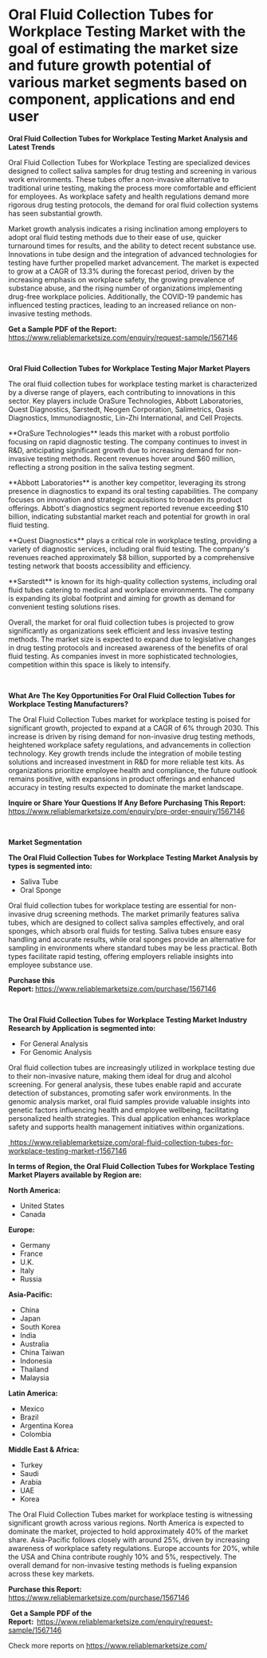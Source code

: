 <p><h1>Oral Fluid Collection Tubes for Workplace Testing Market with the goal of estimating the market size and future growth potential of various market segments based on component, applications and end user</h1></p><p><strong>Oral Fluid Collection Tubes for Workplace Testing Market Analysis and Latest Trends</strong></p>
<p><p>Oral Fluid Collection Tubes for Workplace Testing are specialized devices designed to collect saliva samples for drug testing and screening in various work environments. These tubes offer a non-invasive alternative to traditional urine testing, making the process more comfortable and efficient for employees. As workplace safety and health regulations demand more rigorous drug testing protocols, the demand for oral fluid collection systems has seen substantial growth.</p><p>Market growth analysis indicates a rising inclination among employers to adopt oral fluid testing methods due to their ease of use, quicker turnaround times for results, and the ability to detect recent substance use. Innovations in tube design and the integration of advanced technologies for testing have further propelled market advancement. The market is expected to grow at a CAGR of 13.3% during the forecast period, driven by the increasing emphasis on workplace safety, the growing prevalence of substance abuse, and the rising number of organizations implementing drug-free workplace policies. Additionally, the COVID-19 pandemic has influenced testing practices, leading to an increased reliance on non-invasive testing methods.</p></p>
<p><strong>Get a Sample PDF of the Report:&nbsp;</strong> <a href="https://www.reliablemarketsize.com/enquiry/request-sample/1567146?utm_campaign=2528&utm_medium=2&utm_source=Github&utm_content=ia&utm_term=22032025&utm_id=oral-fluid-collection-tubes-for-workplace-testing">https://www.reliablemarketsize.com/enquiry/request-sample/1567146</a></p>
<p>&nbsp;</p>
<p><strong>Oral Fluid Collection Tubes for Workplace Testing Major Market Players</strong></p>
<p><p>The oral fluid collection tubes for workplace testing market is characterized by a diverse range of players, each contributing to innovations in this sector. Key players include OraSure Technologies, Abbott Laboratories, Quest Diagnostics, Sarstedt, Neogen Corporation, Salimetrics, Oasis Diagnostics, Immunodiagnostic, Lin-Zhi International, and Cell Projects.</p><p>**OraSure Technologies** leads this market with a robust portfolio focusing on rapid diagnostic testing. The company continues to invest in R&D, anticipating significant growth due to increasing demand for non-invasive testing methods. Recent revenues hover around $60 million, reflecting a strong position in the saliva testing segment.</p><p>**Abbott Laboratories** is another key competitor, leveraging its strong presence in diagnostics to expand its oral testing capabilities. The company focuses on innovation and strategic acquisitions to broaden its product offerings. Abbott's diagnostics segment reported revenue exceeding $10 billion, indicating substantial market reach and potential for growth in oral fluid testing.</p><p>**Quest Diagnostics** plays a critical role in workplace testing, providing a variety of diagnostic services, including oral fluid testing. The company's revenues reached approximately $8 billion, supported by a comprehensive testing network that boosts accessibility and efficiency.</p><p>**Sarstedt** is known for its high-quality collection systems, including oral fluid tubes catering to medical and workplace environments. The company is expanding its global footprint and aiming for growth as demand for convenient testing solutions rises.</p><p>Overall, the market for oral fluid collection tubes is projected to grow significantly as organizations seek efficient and less invasive testing methods. The market size is expected to expand due to legislative changes in drug testing protocols and increased awareness of the benefits of oral fluid testing. As companies invest in more sophisticated technologies, competition within this space is likely to intensify.</p></p>
<p>&nbsp;</p>
<p><strong>What Are The Key Opportunities For Oral Fluid Collection Tubes for Workplace Testing Manufacturers?</strong></p>
<p><p>The Oral Fluid Collection Tubes market for workplace testing is poised for significant growth, projected to expand at a CAGR of 6% through 2030. This increase is driven by rising demand for non-invasive drug testing methods, heightened workplace safety regulations, and advancements in collection technology. Key growth trends include the integration of mobile testing solutions and increased investment in R&D for more reliable test kits. As organizations prioritize employee health and compliance, the future outlook remains positive, with expansions in product offerings and enhanced accuracy in testing results expected to dominate the market landscape.</p></p>
<p><strong>Inquire or Share Your Questions If Any Before Purchasing This Report:</strong> <a href="https://www.reliablemarketsize.com/enquiry/pre-order-enquiry/1567146?utm_campaign=2528&utm_medium=2&utm_source=Github&utm_content=ia&utm_term=22032025&utm_id=oral-fluid-collection-tubes-for-workplace-testing">https://www.reliablemarketsize.com/enquiry/pre-order-enquiry/1567146</a></p>
<p>&nbsp;</p>
<p><strong>Market Segmentation</strong></p>
<p><strong>The Oral Fluid Collection Tubes for Workplace Testing Market Analysis by types is segmented into:</strong></p>
<p><ul><li>Saliva Tube</li><li>Oral Sponge</li></ul></p>
<p><p>Oral fluid collection tubes for workplace testing are essential for non-invasive drug screening methods. The market primarily features saliva tubes, which are designed to collect saliva samples effectively, and oral sponges, which absorb oral fluids for testing. Saliva tubes ensure easy handling and accurate results, while oral sponges provide an alternative for sampling in environments where standard tubes may be less practical. Both types facilitate rapid testing, offering employers reliable insights into employee substance use.</p></p>
<p><strong>Purchase this Report:&nbsp;</strong><a href="https://www.reliablemarketsize.com/purchase/1567146?utm_campaign=2528&utm_medium=2&utm_source=Github&utm_content=ia&utm_term=22032025&utm_id=oral-fluid-collection-tubes-for-workplace-testing">https://www.reliablemarketsize.com/purchase/1567146</a></p>
<p>&nbsp;</p>
<p><strong>The Oral Fluid Collection Tubes for Workplace Testing Market Industry Research by Application is segmented into:</strong></p>
<p><ul><li>For General Analysis</li><li>For Genomic Analysis</li></ul></p>
<p><p>Oral fluid collection tubes are increasingly utilized in workplace testing due to their non-invasive nature, making them ideal for drug and alcohol screening. For general analysis, these tubes enable rapid and accurate detection of substances, promoting safer work environments. In the genomic analysis market, oral fluid samples provide valuable insights into genetic factors influencing health and employee wellbeing, facilitating personalized health strategies. This dual application enhances workplace safety and supports health management initiatives within organizations.</p></p>
<p><a href="https://www.reliablemarketsize.com/oral-fluid-collection-tubes-for-workplace-testing-market-r1567146?utm_campaign=2528&utm_medium=2&utm_source=Github&utm_content=ia&utm_term=22032025&utm_id=oral-fluid-collection-tubes-for-workplace-testing">&nbsp;https://www.reliablemarketsize.com/oral-fluid-collection-tubes-for-workplace-testing-market-r1567146</a></p>
<p><strong>In terms of Region, the Oral Fluid Collection Tubes for Workplace Testing Market Players available by Region are:</strong></p>
<p>
    <p> <strong> North America: </strong>
        <ul>
            <li>United States</li>
            <li>Canada</li>
        </ul>
        </p> 
    <p> <strong> Europe: </strong>
        <ul>
            <li>Germany</li>
            <li>France</li>
            <li>U.K.</li>
            <li>Italy</li>
            <li>Russia</li>
        </ul>
        </p> 
    <p> <strong> Asia-Pacific: </strong>
        <ul>
            <li>China</li>
            <li>Japan</li>
            <li>South Korea</li>
            <li>India</li>
            <li>Australia</li>
            <li>China Taiwan</li>
            <li>Indonesia</li>
            <li>Thailand</li>
            <li>Malaysia</li>
        </ul>
        </p> 
    <p> <strong> Latin America: </strong>
        <ul>
            <li>Mexico</li>
            <li>Brazil</li>
            <li>Argentina Korea</li>
            <li>Colombia</li>
        </ul>
        </p> 
    <p> <strong> Middle East & Africa: </strong>
        <ul>
            <li>Turkey</li>
            <li>Saudi</li>
            <li>Arabia</li>
            <li>UAE</li>
            <li>Korea</li>
        </ul>
    </p>
    </p>
<p><p>The Oral Fluid Collection Tubes market for workplace testing is witnessing significant growth across various regions. North America is expected to dominate the market, projected to hold approximately 40% of the market share. Asia-Pacific follows closely with around 25%, driven by increasing awareness of workplace safety regulations. Europe accounts for 20%, while the USA and China contribute roughly 10% and 5%, respectively. The overall demand for non-invasive testing methods is fueling expansion across these key markets.</p></p>
<p><strong>Purchase this Report: </strong><a href="https://www.reliablemarketsize.com/purchase/1567146?utm_campaign=2528&utm_medium=2&utm_source=Github&utm_content=ia&utm_term=22032025&utm_id=oral-fluid-collection-tubes-for-workplace-testing">https://www.reliablemarketsize.com/purchase/1567146</a></p>
<p>&nbsp;<strong>Get a Sample PDF of the Report:&nbsp;&nbsp;</strong><a href="https://www.reliablemarketsize.com/enquiry/request-sample/1567146?utm_campaign=2528&utm_medium=2&utm_source=Github&utm_content=ia&utm_term=22032025&utm_id=oral-fluid-collection-tubes-for-workplace-testing">https://www.reliablemarketsize.com/enquiry/request-sample/1567146</a></p>
<p><strong></strong></p>
<p>Check more reports on <a href="https://www.reliablemarketsize.com/?utm_campaign=2528&utm_medium=2&utm_source=Github&utm_content=ia&utm_term=22032025&utm_id=oral-fluid-collection-tubes-for-workplace-testing">https://www.reliablemarketsize.com/</a></p>